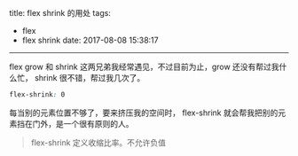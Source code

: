 title: flex shrink 的用处
tags:
  - flex
  - flex shrink
date: 2017-08-08 15:38:17
---

flex grow 和 shrink 这两兄弟我经常遇见，不过目前为止，grow 还没有帮过我什么忙， shrink 很不错，帮过我几次了。

```css
flex-shrink: 0
```

每当别的元素位置不够了，要来挤压我的空间时， flex-shrink 就会帮我把别的元素挡在门外，是一个很有原则的人。

> flex-shrink 定义收缩比率。不允许负值
